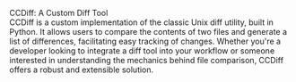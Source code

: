 CCDiff: A Custom Diff Tool\
CCDiff is a custom implementation of the classic Unix diff utility, built in Python. It allows users to compare the contents of two files and generate a list of differences, facilitating easy tracking of changes. Whether you're a developer looking to integrate a diff tool into your workflow or someone interested in understanding the mechanics behind file comparison, CCDiff offers a robust and extensible solution.